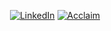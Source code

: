 <p align="center">
  <a href="https://www.linkedin.com/in/nathayoung"><img src="https://img.shields.io/badge/LinkedIn--_.svg?style=for-the-badge&logo=linkedin" alt="LinkedIn"></a>
  <a href="https://www.youracclaim.com/users/nathayoung/badges"><img src="https://img.shields.io/badge/Acclaim--_.svg?style=for-the-badge&logo=acclaim" alt="Acclaim"></a>
